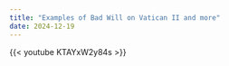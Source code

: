 ```yaml
---
title: "Examples of Bad Will on Vatican II and more"
date: 2024-12-19
---
```


{{< youtube KTAYxW2y84s >}}
